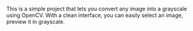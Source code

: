 This is a simple project that lets you convert any image into a grayscale using OpenCV. With a clean interface, you can easily select an image, preview it in grayscale.
